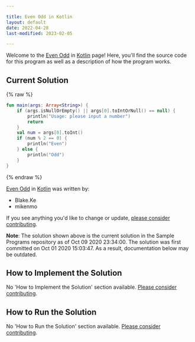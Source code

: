 ```yaml
---

title: Even Odd in Kotlin
layout: default
date: 2022-04-28
last-modified: 2023-02-05

---
```


Welcome to the [Even Odd](https://sampleprograms.io/projects/even-odd) in [Kotlin](https://sampleprograms.io/languages/kotlin) page! Here, you'll find the source code for this program as well as a description of how the program works.

## Current Solution

{% raw %}

```kotlin
fun main(args: Array<String>) {
    if (args.isNullOrEmpty() || args[0].toIntOrNull() == null) {
        println("Usage: please input a number")
        return
    }
    val num = args[0].toInt()
    if (num % 2 == 0) {
        println("Even")
    } else {
        println("Odd")
    }
}
```

{% endraw %}

[Even Odd](https://sampleprograms.io/projects/even-odd) in [Kotlin](https://sampleprograms.io/languages/kotlin) was written by:

- Blake.Ke
- mikenmo

If you see anything you'd like to change or update, [please consider contributing](https://github.com/TheRenegadeCoder/sample-programs).

**Note**: The solution shown above is the current solution in the Sample Programs repository as of Oct 09 2020 23:34:00. The solution was first committed on Oct 01 2020 15:03:47. As a result, documentation below may be outdated.

## How to Implement the Solution

No 'How to Implement the Solution' section available. [Please consider contributing](https://github.com/TheRenegadeCoder/sample-programs-website).

## How to Run the Solution

No 'How to Run the Solution' section available. [Please consider contributing](https://github.com/TheRenegadeCoder/sample-programs-website).